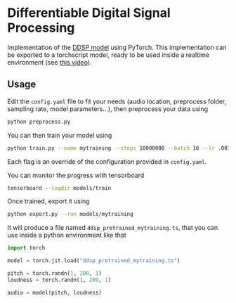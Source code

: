 # Differentiable Digital Signal Processing

Implementation of the [DDSP model](https://github.com/magenta/ddsp) using PyTorch. This implementation can be exported to a torchscript model, ready to be used inside a realtime environment (see [this video](https://www.youtube.com/watch?v=_U6Bn-1FDHc)).

## Usage

Edit the `config.yaml` file to fit your needs (audio location, preprocess folder, sampling rate, model parameters...), then preprocess your data using

```bash
python preprocess.py
```

You can then train your model using

```bash
python train.py --name mytraining --steps 10000000 --batch 16 --lr .001
```

Each flag is an override of the configuration provided in `config.yaml`.

You can monitor the progress with tensorboard

```bash
tensorboard --logdir models/train
```

Once trained, export it using

```bash
python export.py --run models/mytraining
```

It will produce a file named `ddsp_pretrained_mytraining.ts`, that you can use inside a python environment like that

```python
import torch

model = torch.jit.load("ddsp_pretrained_mytraining.ts")

pitch = torch.randn(1, 200, 1)
loudness = torch.randn(1, 200, 1)

audio = model(pitch, loudness)
```
